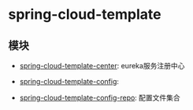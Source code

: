 # spring-cloud-template

## 模块

- [spring-cloud-template-center](./spring-cloud-template-center): eureka服务注册中心

- [spring-cloud-template-config](./spring-cloud-template-config):

- [spring-cloud-template-config-repo](./spring-cloud-template-config-repo): 配置文件集合